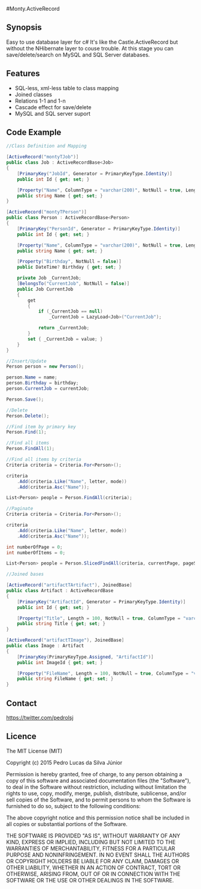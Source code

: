#Monty.ActiveRecord

## Synopsis

Easy to use database layer for c#
It's like the Castle.ActiveRecord but without the NHibernate layer to couse trouble. At this stage you can save/delete/search on MySQL and SQL Server databases.

## Features

* SQL-less, xml-less table to class mapping
* Joined classes
* Relations 1-1 and 1-n
* Cascade effect for save/delete
* MySQL and SQL server suport

## Code Example

```csharp
//Class Definition and Mapping

[ActiveRecord("montyTJob")]
public class Job : ActiveRecordBase<Job>
{
	[PrimaryKey("JobId", Generator = PrimaryKeyType.Identity)]
	public int Id { get; set; }

	[Property("Name", ColumnType = "varchar(200)", NotNull = true, Length = 200)]
	public string Name { get; set; }
}		

[ActiveRecord("montyTPerson")]
public class Person : ActiveRecordBase<Person>
{
	[PrimaryKey("PersonId", Generator = PrimaryKeyType.Identity)]
	public int Id { get; set; }

	[Property("Name", ColumnType = "varchar(200)", NotNull = true, Length = 200)]
	public string Name { get; set; }

	[Property("Birthday", NotNull = false)]
	public DateTime? Birthday { get; set; }

	private Job _CurrentJob;
	[BelongsTo("CurrentJob", NotNull = false)]
	public Job CurrentJob
	{
		get
		{
			if (_CurrentJob == null)
				_CurrentJob = LazyLoad<Job>("CurrentJob");

			return _CurrentJob;
		}
		set { _CurrentJob = value; }
	}
}

//Insert/Update
Person person = new Person();

person.Name = name;
person.Birthday = birthday;
person.CurrentJob = currentJob;

Person.Save();

//Delete
Person.Delete();

//Find item by primary key
Person.Find(1);

//Find all items
Person.FindAll(1);

//Find all items by criteria
Criteria criteria = Criteria.For<Person>();

criteria
	.Add(criteria.Like("Name", letter, mode))
	.Add(criteria.Asc("Name"));

List<Person> people = Person.FindAll(criteria);

//Paginate
Criteria criteria = Criteria.For<Person>();

criteria
	.Add(criteria.Like("Name", letter, mode))
	.Add(criteria.Asc("Name"));

int numberOfPage = 0;
int numberOfItems = 0;

List<Person> people = Person.SlicedFindAll(criteria, currentPage, pageSize, out numberOfPage, out numberOfItems);

//Joined bases

[ActiveRecord("artifactTArtifact"), JoinedBase]
public class Artifact : ActiveRecordBase
{
	[PrimaryKey("ArtifactId", Generator = PrimaryKeyType.Identity)]
	public int Id { get; set; }

	[Property("Title", Length = 100, NotNull = true, ColumnType = "varchar(100)")]
	public string Title { get; set; }
}

[ActiveRecord("artifactTImage"), JoinedBase]
public class Image : Artifact
{
	[PrimaryKey(PrimaryKeyType.Assigned, "ArtifactId")]
	public int ImageId { get; set; }

	[Property("FileName", Length = 100, NotNull = true, ColumnType = "varchar(100)")]
	public string FileName { get; set; }
}
```

## Contact

https://twitter.com/pedrolsj

## Licence

The MIT License (MIT)

Copyright (c) 2015 Pedro Lucas da Silva Júnior

Permission is hereby granted, free of charge, to any person obtaining a copy
of this software and associated documentation files (the "Software"), to deal
in the Software without restriction, including without limitation the rights
to use, copy, modify, merge, publish, distribute, sublicense, and/or sell
copies of the Software, and to permit persons to whom the Software is
furnished to do so, subject to the following conditions:

The above copyright notice and this permission notice shall be included in all
copies or substantial portions of the Software.

THE SOFTWARE IS PROVIDED "AS IS", WITHOUT WARRANTY OF ANY KIND, EXPRESS OR
IMPLIED, INCLUDING BUT NOT LIMITED TO THE WARRANTIES OF MERCHANTABILITY,
FITNESS FOR A PARTICULAR PURPOSE AND NONINFRINGEMENT. IN NO EVENT SHALL THE
AUTHORS OR COPYRIGHT HOLDERS BE LIABLE FOR ANY CLAIM, DAMAGES OR OTHER
LIABILITY, WHETHER IN AN ACTION OF CONTRACT, TORT OR OTHERWISE, ARISING FROM,
OUT OF OR IN CONNECTION WITH THE SOFTWARE OR THE USE OR OTHER DEALINGS IN THE
SOFTWARE.
